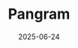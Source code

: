 ---  
layout: startup_page  
title: "Pangram"  
id: "pangram.com"  
permalink: "/pangrampangram.com06242025/"  
website: "https://pangram.com"  
funding_round: "Seed"  
funding_amount: "$3.98M"  
investors: "ScOp, Script Capital, Cadenza, Haystack VC, individual investors"  
about: "Pangram provides the most accurate and reliable technology for detecting AI-generated text. The company's technology helps businesses and educational institutions identify AI-generated content to maintain authenticity and address misuse of AI."  
markets: "AI, Education"  
hq: "Brooklyn, New York, United States"  
founded_year: "2023"  
linkedin: "https://www.linkedin.com/company/pangramlabs/"  
twitter: "https://twitter.com/pangramlabs"  
instagram: ""  
facebook: ""  
crunchbase: "https://www.crunchbase.com/organization/pangram-labs"  
pitchbook: "https://pitchbook.com/profiles/company/626236-93"  

date_display: "24-Jun-2025"  
date: "2025-06-24"

# SEO Optimization  
meta_title: "Pangram - Seed Funding ($3.98M)"  
meta_description: "Pangram, Pangram provides the most accurate and reliable technology for detecting AI-generated text. The company's technology helps businesses and educational ..."  
meta_keywords: "Pangram, AI, Education, Seed funding"  
canonical_url: "https://startup.projectstartups.com/pangrampangram.com06242025/"  
---